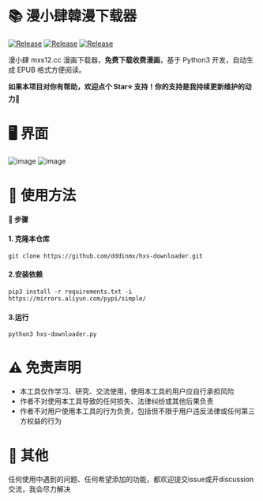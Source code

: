 # 📚 漫小肆韓漫下载器

<a href="https://github.com/dddinmx/hxs-downloader/"><img alt="Release" src="https://img.shields.io/badge/crawler-bule"></a>
<a href="https://github.com/dddinmx/hxs-downloader/"><img alt="Release" src="https://img.shields.io/badge/python-3.8%2B-8A2BE2"></a>
<a href="https://github.com/dddinmx/hxs-downloader/"><img alt="Release" src="https://img.shields.io/badge/Version-1.0-yellow"></a>

漫小肆 mxs12.cc 漫画下载器，**免费下载收费漫画**，基于 Python3 开发，自动生成 EPUB 格式方便阅读。

**如果本项目对你有帮助，欢迎点个 Star⭐ 支持！你的支持是我持续更新维护的动力🙏**

# 🖥️ 界面

![image](https://github.com/user-attachments/assets/59595f49-624e-46fe-ba86-4745d8a9c003)
![image](https://github.com/user-attachments/assets/a2963a1e-5ccc-4025-aa7f-967ce98acc79)


# 📖 使用方法

#### 📝 步骤

#### 1. 克隆本仓库

```
git clone https://github.com/dddinmx/hxs-downloader.git
```

#### 2.安装依赖

```
pip3 install -r requirements.txt -i https://mirrors.aliyun.com/pypi/simple/
```

#### 3.运行
```
python3 hxs-downloader.py
```

# ⚠️ 免责声明

- 本工具仅作学习、研究、交流使用，使用本工具的用户应自行承担风险
- 作者不对使用本工具导致的任何损失、法律纠纷或其他后果负责
- 作者不对用户使用本工具的行为负责，包括但不限于用户违反法律或任何第三方权益的行为

# 💬 其他

任何使用中遇到的问题、任何希望添加的功能，都欢迎提交issue或开discussion交流，我会尽力解决  
